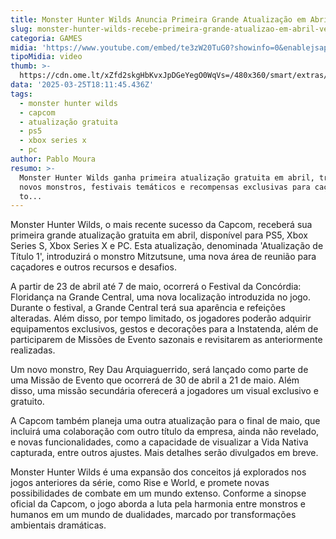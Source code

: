 ```yaml
---
title: Monster Hunter Wilds Anuncia Primeira Grande Atualização em Abril
slug: monster-hunter-wilds-recebe-primeira-grande-atualizao-em-abril-veja-data
categoria: GAMES
midia: 'https://www.youtube.com/embed/te3zW20TuG0?showinfo=0&enablejsapi=1'
tipoMidia: video
thumb: >-
  https://cdn.ome.lt/xZfd2skgHbKvxJpDGeYegO0WqVs=/480x360/smart/extras/conteudos/01_o6Nxm7Y.jpg
data: '2025-03-25T18:11:45.436Z'
tags:
  - monster hunter wilds
  - capcom
  - atualização gratuita
  - ps5
  - xbox series x
  - pc
author: Pablo Moura
resumo: >-
  Monster Hunter Wilds ganha primeira atualização gratuita em abril, trazendo
  novos monstros, festivais temáticos e recompensas exclusivas para caçadores em
  to...
---
```


Monster Hunter Wilds, o mais recente sucesso da Capcom, receberá sua primeira grande atualização gratuita em abril, disponível para PS5, Xbox Series S, Xbox Series X e PC. Esta atualização, denominada 'Atualização de Título 1', introduzirá o monstro Mitzutsune, uma nova área de reunião para caçadores e outros recursos e desafios.

A partir de 23 de abril até 7 de maio, ocorrerá o Festival da Concórdia: Floridança na Grande Central, uma nova localização introduzida no jogo. Durante o festival, a Grande Central terá sua aparência e refeições alteradas. Além disso, por tempo limitado, os jogadores poderão adquirir equipamentos exclusivos, gestos e decorações para a Instatenda, além de participarem de Missões de Evento sazonais e revisitarem as anteriormente realizadas.

Um novo monstro, Rey Dau Arquiaguerrido, será lançado como parte de uma Missão de Evento que ocorrerá de 30 de abril a 21 de maio. Além disso, uma missão secundária oferecerá a jogadores um visual exclusivo e gratuito.

A Capcom também planeja uma outra atualização para o final de maio, que incluirá uma colaboração com outro título da empresa, ainda não revelado, e novas funcionalidades, como a capacidade de visualizar a Vida Nativa capturada, entre outros ajustes. Mais detalhes serão divulgados em breve.

Monster Hunter Wilds é uma expansão dos conceitos já explorados nos jogos anteriores da série, como Rise e World, e promete novas possibilidades de combate em um mundo extenso. Conforme a sinopse oficial da Capcom, o jogo aborda a luta pela harmonia entre monstros e humanos em um mundo de dualidades, marcado por transformações ambientais dramáticas.
